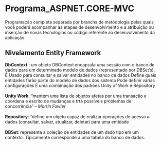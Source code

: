 # Programa_ASPNET.CORE-MVC
Programação completa separada por branchs de metódologia pelas quais você poderá acompanhar as etapas de desenvolvimento e a atribuição ou inserção de novas técnologias ou código referente ao desenvolvimento da aplicação

## Nivelamento Entity Framework

**DbContext** : um objeto DBContext encapsula uma sessão com o banco de dados para um determinado modelo de dados (representado por DBSet’s).
É Usado para consultar e salvar entidades no banco de dados 
Define quais entidades farão parte do modelo de dados dos sistema 
Pode definir várias configurações 
É uma combinação dos padrões Unity of Work e Repository 
<br><br>**Unity Work**: “mantém uma lista de objetos afetas por uma transação e coordena a escrito de mudanças e trta possíveis problemas de concorrência” – *Martin Fowler*
<br><br>**Repository**: “define um objeto capaz de realizar operações de acesso a dados (consultar, salvar, atualizar, deletar) para uma entidade
<br><br>**DBSet<TEntity>**:  representa a coleção de entidades de um dado tipo em um contexto. Tipicamente corresponde a uma tabela do banco de dados.
